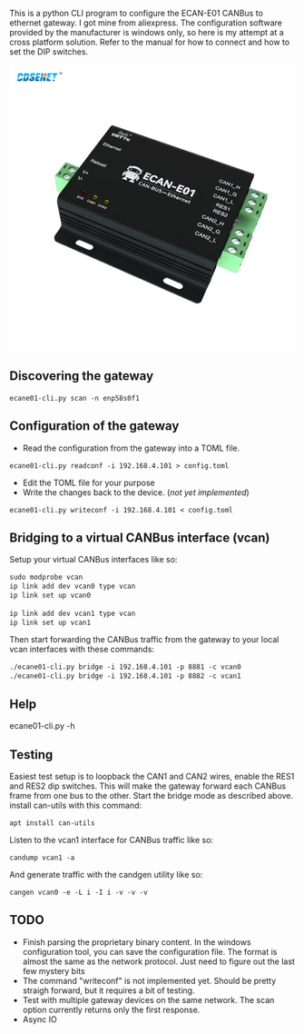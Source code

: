 This is a python CLI program to configure the ECAN-E01 CANBus to ethernet gateway. I got mine from aliexpress. The configuration software provided by the manufacturer is windows only, so here is my attempt at a cross platform solution. Refer to the manual for how to connect and how to set the DIP switches.

![ECAN-E01 product image](ECAN-E01-product.webp)

Discovering the gateway
---
```
ecane01-cli.py scan -n enp58s0f1
```

Configuration of the gateway
---

* Read the configuration from the gateway into a TOML file. 
```
ecane01-cli.py readconf -i 192.168.4.101 > config.toml
```
* Edit the TOML file for your purpose 
* Write the changes back to the device. (*not yet implemented*)
```
ecane01-cli.py writeconf -i 192.168.4.101 < config.toml
```


Bridging to a virtual CANBus interface (vcan)
---
Setup your virtual CANBus interfaces like so:
```
sudo modprobe vcan
ip link add dev vcan0 type vcan
ip link set up vcan0

ip link add dev vcan1 type vcan
ip link set up vcan1
```

Then start forwarding the CANBus traffic from the gateway to your local vcan interfaces with these commands:

```
./ecane01-cli.py bridge -i 192.168.4.101 -p 8881 -c vcan0
./ecane01-cli.py bridge -i 192.168.4.101 -p 8882 -c vcan1
```

Help
---
ecane01-cli.py -h

Testing
---
Easiest test setup is to loopback the CAN1 and CAN2 wires, enable the RES1 and RES2 dip switches. This will make the gateway forward each CANBus frame from one bus to the other. Start the bridge mode as described above. install can-utils with this command:

```
apt install can-utils
```


Listen to the vcan1 interface for CANBus traffic like so:
```
candump vcan1 -a
```

And generate traffic with the candgen utility  like so:
```
cangen vcan0 -e -L i -I i -v -v -v
```

TODO
---

* Finish parsing the proprietary binary content. In the windows configuration tool, you can save the configuration file. The format is almost the same as the network protocol. Just need to figure out the last few mystery bits
* The command "writeconf" is not implemented yet. Should be pretty straigh forward, but it requires a bit of testing.
* Test with multiple gateway devices on the same network. The scan option currently returns only the first response.
* Async IO
